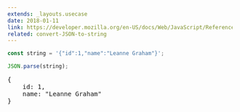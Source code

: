 ```yaml
---
extends: _layouts.usecase
date: 2018-01-11
link: https://developer.mozilla.org/en-US/docs/Web/JavaScript/Reference/Global_Objects/JSON/parse
related: convert-JSON-to-string
---
```



```javascript
const string = '{"id":1,"name":"Leanne Graham"}';

JSON.parse(string);
```

<pre class="output">
{
    id: 1,
    name: "Leanne Graham"
}
</pre>